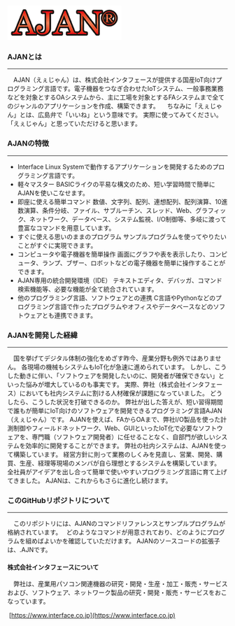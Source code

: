 ![AJAN](images/ajan-logo.gif)

### AJANとは

------

　AJAN（えぇじゃん）は、株式会社インタフェースが提供する国産IoT向けプログラミング言語です。電子機器をつなぎ合わせたIoTシステム、一般事務業務などを対象とするOAシステムから、主に工場を対象とするFAシステムまで全てのジャンルのアプリケーションを作成、構築できます。
　ちなみに「えぇじゃん」とは、広島弁で「いいね」という意味です。
実際に使ってみてください。
「えぇじゃん」と思っていただけると思います。



### AJANの特徴

------

- Interface Linux Systemで動作するアプリケーションを開発するためのプログラミング言語です。
- 軽々マスター
  BASICライクの平易な構文のため、短い学習時間で簡単にAJANを使いこなせます。
- 即座に使える簡単コマンド
  数値、文字列、配列、連想配列、配列演算、10進数演算、条件分岐、ファイル、サブルーチン、スレッド、Web、グラフィック、ネットワーク、データベース、システム監視、I/O制御等、多岐に渡って豊富なコマンドを用意しています。
- すぐに使える思いのままのプログラム
  サンプルプログラムを使ってやりたいことがすぐに実現できます。
- コンピュータや電子機器を簡単操作
  画面にグラフや表を表示したり、コンピュータ、ランプ、ブザー、ロボットなどの電子機器を簡単に操作することができます。
- AJAN専用の統合開発環境（IDE）
  テキストエディタ、デバッガ、コマンド検索機能等、必要な機能が全て統合されています。
- 他のプログラミング言語、ソフトウェアとの連携
  C言語やPythonなどのプログラミング言語で作ったプログラムやオフィスやデータベースなどのソフトウェアとも連携できます。



### AJANを開発した経緯

------

　国を挙げてデジタル体制の強化をめざす昨今、産業分野も例外ではありません。
各現場の機械もシステムもIoT化が急速に進められています。
しかし、こうした動きに伴い、「ソフトウェアを開発したいのに、開発者が確保できない」といった悩みが増大しているのも事実です。
実際、弊社（株式会社インタフェース）においても社内システムに割ける人材確保が課題になっていました。
どうしたら、こうした状況を打破できるのか。
弊社が出した答えが、短い習得期間で誰もが簡単にIoT向けのソフトウェアを開発できるプログラミング言語AJAN（えぇじゃん）です。
AJANを使えば、FAからOAまで、弊社I/O製品を使った計測制御やフィールドネットワーク、Web、GUIといったIoT化で必要なソフトウェアを、専門職（ソフトウェア開発者）に任せることなく、自部門が欲しいシステムを効率的に開発することができます。
弊社の社内システムは、AJANを使って構築しています。
経営方針に則って業務のしくみを見直し、営業、開発、購買、生産、経理等現場のメンバが自ら理想とするシステムを構築しています。
全社員がアイデアを出し合って簡単で使いやすいプログラミング言語に育て上げてきました。
AJANは、これからもさらに進化し続けます。



### このGitHubリポジトリについて

------

　このリポジトリには、AJANのコマンドリファレンスとサンプルプログラムが格納されています。　
どのようなコマンドが用意されており、どのようにプログラムを組めばよいかを確認していただけます。
AJANのソースコードの拡張子は、.AJNです。



#### 株式会社インタフェースについて

　弊社は、産業用パソコン関連機器の研究・開発・生産・加工・販売・サービスおよび、ソフトウェア、ネットワーク製品の研究・開発・販売・サービスをおこなっています。

​	[https://www.interface.co.jp](https://www.interface.co.jp)


